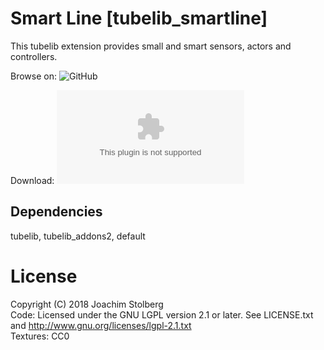 # Smart Line \[tubelib_smartline\]

This tubelib extension provides small and smart sensors, actors and controllers.


Browse on: ![GitHub](https://github.com/joe7575/tubelib_smartline)

Download: ![GitHub](https://github.com/joe7575/tubelib_smartline/archive/master.zip)


## Dependencies
tubelib, tubelib_addons2, default  

# License
Copyright (C) 2018 Joachim Stolberg  
Code: Licensed under the GNU LGPL version 2.1 or later. See LICENSE.txt and http://www.gnu.org/licenses/lgpl-2.1.txt  
Textures: CC0

